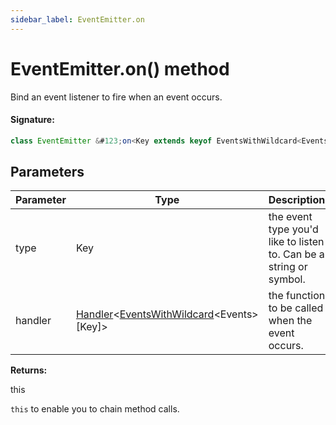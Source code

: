 ```yaml
---
sidebar_label: EventEmitter.on
---
```


# EventEmitter.on() method

Bind an event listener to fire when an event occurs.

#### Signature:

```typescript
class EventEmitter &#123;on<Key extends keyof EventsWithWildcard<Events>>(type: Key, handler: Handler<EventsWithWildcard<Events>[Key]>): this;&#125;
```

## Parameters

| Parameter | Type                                                                                                                  | Description                                                        |
| --------- | --------------------------------------------------------------------------------------------------------------------- | ------------------------------------------------------------------ |
| type      | Key                                                                                                                   | the event type you'd like to listen to. Can be a string or symbol. |
| handler   | [Handler](./puppeteer.handler.md)&lt;[EventsWithWildcard](./puppeteer.eventswithwildcard.md)&lt;Events&gt;\[Key\]&gt; | the function to be called when the event occurs.                   |

**Returns:**

this

`this` to enable you to chain method calls.
